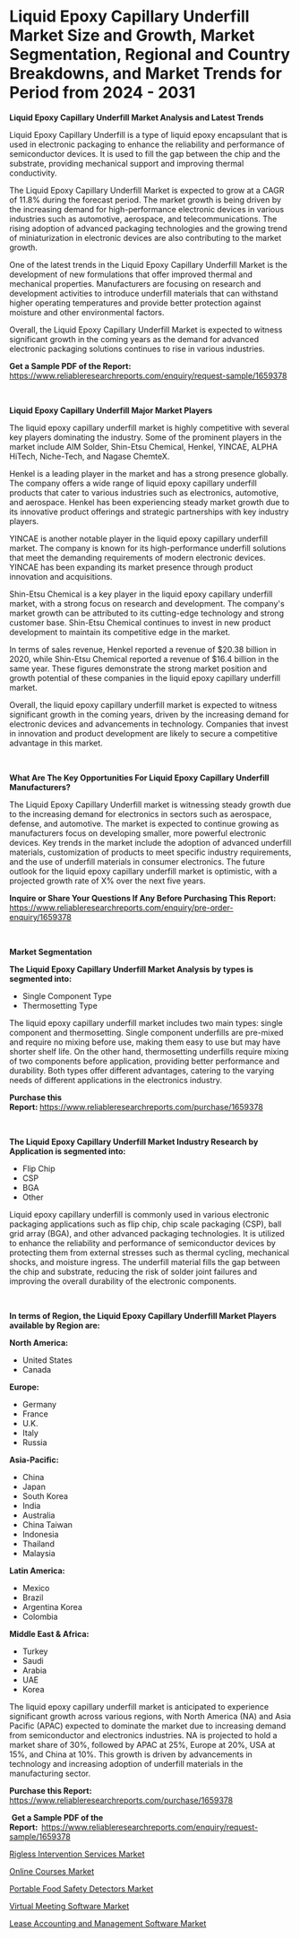<p><h1>Liquid Epoxy Capillary Underfill Market Size and Growth, Market Segmentation, Regional and Country Breakdowns, and Market Trends for Period from 2024 -  2031</h1></p><p><strong>Liquid Epoxy Capillary Underfill Market Analysis and Latest Trends</strong></p>
<p><p>Liquid Epoxy Capillary Underfill is a type of liquid epoxy encapsulant that is used in electronic packaging to enhance the reliability and performance of semiconductor devices. It is used to fill the gap between the chip and the substrate, providing mechanical support and improving thermal conductivity.</p><p>The Liquid Epoxy Capillary Underfill Market is expected to grow at a CAGR of 11.8% during the forecast period. The market growth is being driven by the increasing demand for high-performance electronic devices in various industries such as automotive, aerospace, and telecommunications. The rising adoption of advanced packaging technologies and the growing trend of miniaturization in electronic devices are also contributing to the market growth.</p><p>One of the latest trends in the Liquid Epoxy Capillary Underfill Market is the development of new formulations that offer improved thermal and mechanical properties. Manufacturers are focusing on research and development activities to introduce underfill materials that can withstand higher operating temperatures and provide better protection against moisture and other environmental factors.</p><p>Overall, the Liquid Epoxy Capillary Underfill Market is expected to witness significant growth in the coming years as the demand for advanced electronic packaging solutions continues to rise in various industries.</p></p>
<p><strong>Get a Sample PDF of the Report:&nbsp;</strong> <a href="https://www.reliableresearchreports.com/enquiry/request-sample/1659378">https://www.reliableresearchreports.com/enquiry/request-sample/1659378</a></p>
<p>&nbsp;</p>
<p><strong>Liquid Epoxy Capillary Underfill Major Market Players</strong></p>
<p><p>The liquid epoxy capillary underfill market is highly competitive with several key players dominating the industry. Some of the prominent players in the market include AIM Solder, Shin-Etsu Chemical, Henkel, YINCAE, ALPHA HiTech, Niche-Tech, and Nagase ChemteX.</p><p>Henkel is a leading player in the market and has a strong presence globally. The company offers a wide range of liquid epoxy capillary underfill products that cater to various industries such as electronics, automotive, and aerospace. Henkel has been experiencing steady market growth due to its innovative product offerings and strategic partnerships with key industry players.</p><p>YINCAE is another notable player in the liquid epoxy capillary underfill market. The company is known for its high-performance underfill solutions that meet the demanding requirements of modern electronic devices. YINCAE has been expanding its market presence through product innovation and acquisitions.</p><p>Shin-Etsu Chemical is a key player in the liquid epoxy capillary underfill market, with a strong focus on research and development. The company's market growth can be attributed to its cutting-edge technology and strong customer base. Shin-Etsu Chemical continues to invest in new product development to maintain its competitive edge in the market.</p><p>In terms of sales revenue, Henkel reported a revenue of $20.38 billion in 2020, while Shin-Etsu Chemical reported a revenue of $16.4 billion in the same year. These figures demonstrate the strong market position and growth potential of these companies in the liquid epoxy capillary underfill market. </p><p>Overall, the liquid epoxy capillary underfill market is expected to witness significant growth in the coming years, driven by the increasing demand for electronic devices and advancements in technology. Companies that invest in innovation and product development are likely to secure a competitive advantage in this market.</p></p>
<p>&nbsp;</p>
<p><strong>What Are The Key Opportunities For Liquid Epoxy Capillary Underfill Manufacturers?</strong></p>
<p><p>The Liquid Epoxy Capillary Underfill market is witnessing steady growth due to the increasing demand for electronics in sectors such as aerospace, defense, and automotive. The market is expected to continue growing as manufacturers focus on developing smaller, more powerful electronic devices. Key trends in the market include the adoption of advanced underfill materials, customization of products to meet specific industry requirements, and the use of underfill materials in consumer electronics. The future outlook for the liquid epoxy capillary underfill market is optimistic, with a projected growth rate of X% over the next five years.</p></p>
<p><strong>Inquire or Share Your Questions If Any Before Purchasing This Report:</strong> <a href="https://www.reliableresearchreports.com/enquiry/pre-order-enquiry/1659378">https://www.reliableresearchreports.com/enquiry/pre-order-enquiry/1659378</a></p>
<p>&nbsp;</p>
<p><strong>Market Segmentation</strong></p>
<p><strong>The Liquid Epoxy Capillary Underfill Market Analysis by types is segmented into:</strong></p>
<p><ul><li>Single Component Type</li><li>Thermosetting Type</li></ul></p>
<p><p>The liquid epoxy capillary underfill market includes two main types: single component and thermosetting. Single component underfills are pre-mixed and require no mixing before use, making them easy to use but may have shorter shelf life. On the other hand, thermosetting underfills require mixing of two components before application, providing better performance and durability. Both types offer different advantages, catering to the varying needs of different applications in the electronics industry.</p></p>
<p><strong>Purchase this Report:&nbsp;</strong><a href="https://www.reliableresearchreports.com/purchase/1659378">https://www.reliableresearchreports.com/purchase/1659378</a></p>
<p>&nbsp;</p>
<p><strong>The Liquid Epoxy Capillary Underfill Market Industry Research by Application is segmented into:</strong></p>
<p><ul><li>Flip Chip</li><li>CSP</li><li>BGA</li><li>Other</li></ul></p>
<p><p>Liquid epoxy capillary underfill is commonly used in various electronic packaging applications such as flip chip, chip scale packaging (CSP), ball grid array (BGA), and other advanced packaging technologies. It is utilized to enhance the reliability and performance of semiconductor devices by protecting them from external stresses such as thermal cycling, mechanical shocks, and moisture ingress. The underfill material fills the gap between the chip and substrate, reducing the risk of solder joint failures and improving the overall durability of the electronic components.</p></p>
<p>&nbsp;</p>
<p><strong>In terms of Region, the Liquid Epoxy Capillary Underfill Market Players available by Region are:</strong></p>
<p>
    <p> <strong> North America: </strong>
        <ul>
            <li>United States</li>
            <li>Canada</li>
        </ul>
        </p> 
    <p> <strong> Europe: </strong>
        <ul>
            <li>Germany</li>
            <li>France</li>
            <li>U.K.</li>
            <li>Italy</li>
            <li>Russia</li>
        </ul>
        </p> 
    <p> <strong> Asia-Pacific: </strong>
        <ul>
            <li>China</li>
            <li>Japan</li>
            <li>South Korea</li>
            <li>India</li>
            <li>Australia</li>
            <li>China Taiwan</li>
            <li>Indonesia</li>
            <li>Thailand</li>
            <li>Malaysia</li>
        </ul>
        </p> 
    <p> <strong> Latin America: </strong>
        <ul>
            <li>Mexico</li>
            <li>Brazil</li>
            <li>Argentina Korea</li>
            <li>Colombia</li>
        </ul>
        </p> 
    <p> <strong> Middle East & Africa: </strong>
        <ul>
            <li>Turkey</li>
            <li>Saudi</li>
            <li>Arabia</li>
            <li>UAE</li>
            <li>Korea</li>
        </ul>
    </p>
    </p>
<p><p>The liquid epoxy capillary underfill market is anticipated to experience significant growth across various regions, with North America (NA) and Asia Pacific (APAC) expected to dominate the market due to increasing demand from semiconductor and electronics industries. NA is projected to hold a market share of 30%, followed by APAC at 25%, Europe at 20%, USA at 15%, and China at 10%. This growth is driven by advancements in technology and increasing adoption of underfill materials in the manufacturing sector.</p></p>
<p><strong>Purchase this Report: </strong><a href="https://www.reliableresearchreports.com/purchase/1659378">https://www.reliableresearchreports.com/purchase/1659378</a></p>
<p>&nbsp;<strong>Get a Sample PDF of the Report:&nbsp;&nbsp;</strong><a href="https://www.reliableresearchreports.com/enquiry/request-sample/1659378">https://www.reliableresearchreports.com/enquiry/request-sample/1659378</a></p>
<p><strong></strong></p>
<p><p><a href="https://medium.com/@twiladurgan/rigless-intervention-services-market-analysis-and-sze-forecasted-for-period-from-2024-to-2031-9ab54f67b650">Rigless Intervention Services Market</a></p><p><a href="https://medium.com/@twiladurgan/analyzing-online-courses-market-global-industry-perspective-and-forecast-2024-to-2031-4e27989fce4e">Online Courses Market</a></p><p><a href="https://github.com/jodemen/Market-Research-Report-List-1/blob/main/portable-food-safety-detectors-market.md">Portable Food Safety Detectors Market</a></p><p><a href="https://medium.com/@twiladurgan/virtual-meeting-software-market-outlook-industry-overview-and-forecast-2024-to-2031-c75b562198f2">Virtual Meeting Software Market</a></p><p><a href="https://medium.com/@twiladurgan/lease-accounting-and-management-software-market-exploring-market-share-market-trends-and-future-62c18478f795">Lease Accounting and Management Software Market</a></p></p>